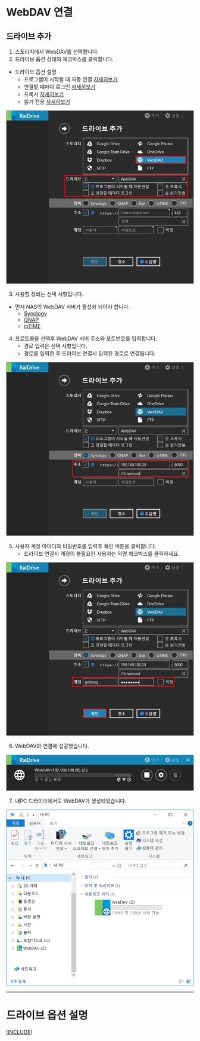 # WebDAV 연결

## 드라이브 추가
  


1. 스토리지에서 WebDAV를 선택합니다.
2. 드라이브 옵션 상태의 체크박스를 클릭합니다.

- 드라이브 옵션 설명
  - 프로그램이 시작될 때 자동 연결 [자세히보기](https://github.com/bin1006/test/blob/master/automatic.md)
  - 연결할 때마다 로그인 [자세히보기](https://github.com/bin1006/test/blob/master/connection_login.md) 
  - 프록시 [자세히보기](https://github.com/bin1006/test/blob/master/proxy.md#%ED%94%84%EB%A1%9D%EC%8B%9C-%EC%82%AC%EC%9A%A9) 
  - 읽기 전용 [자세히보기](https://github.com/bin1006/test/blob/master/read.md)


![synology_1](/synology_1.PNG?raw=true)


3. 사용할 장비는 선택 사항입니다.
 
- 먼저 NAS의 WebDAV 서버가 활성화 되어야 합니다.
  - [Synology](https://www.synology.com/ko-kr/knowledgebase/DSM/tutorial/File_Sharing/How_to_access_files_on_Synology_NAS_with_WebDAV)
  - [QNAP](https://www.qnap.com/ko-kr/how-to/tutorial/article/webdav%EB%A5%BC-%EC%9D%B4%EC%9A%A9%ED%95%9C-qnap-%EC%9B%90%EA%B2%A9-%EC%95%A1%EC%84%B8%EC%8A%A4)
  - [ipTIME](http://iptime.com/iptime/?page_id=67&pageid=1&mod=document&keyword=raidrive&x=22&y=15&uid=18934)
  
  
4. 프로토콜을 선택후 WebDAV 서버 주소와 포트번호를 입력합니다. 
   - 경로 입력은 선택 사항입니다.
   - 경로를 입력한 후 드라이브 연결시 입력된 경로로 연결됩니다.
      
![synology_2](/synology_2.PNG?raw=true)  
   
   

5. 사용자 계정 아이디와 비밀번호를 입력후 확인 버튼을 클릭합니다.  
   - 드라이브 연결시 계정이 불필요한 사용자는 익명 체크박스를 클릭하세요.  
     
![synology_3](/synology_3.PNG?raw=true)  


6. WebDAV와 연결에 성공했습니다.  

![synology_4](/synology_4.png?raw=true)  


7. 내PC 드라이브에서도 WebDAV가 생성되었습니다.  

![synology_05](/synology_05.PNG?raw=true)  


---  


# 드라이브 옵션 설명  


[!INCLUDE](/google_drive.md)]

